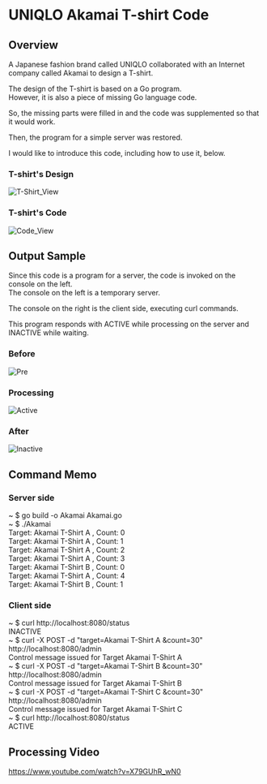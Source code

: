 # UNIQLO Akamai T-shirt Code

## Overview
A Japanese fashion brand called UNIQLO collaborated with an Internet company called Akamai to design a T-shirt.  

The design of the T-shirt is based on a Go program.  
However, it is also a piece of missing Go language code.  

So, the missing parts were filled in and the code was supplemented so that it would work.  

Then, the program for a simple server was restored.  

I would like to introduce this code, including how to use it, below.  

### T-shirt's Design
![T-Shirt_View](https://user-images.githubusercontent.com/36861752/233776272-a1f52816-824f-43df-96c3-61dfe6fa02b7.png)

### T-shirt's Code
![Code_View](https://user-images.githubusercontent.com/36861752/233776315-c24c45c7-0a59-48e5-9bc0-df95942e7a3c.jpg)

## Output Sample
Since this code is a program for a server, the code is invoked on the console on the left.  
The console on the left is a temporary server.  

The console on the right is the client side, executing curl commands.  

This program responds with ACTIVE while processing on the server and INACTIVE while waiting.  

### Before
![Pre](https://user-images.githubusercontent.com/36861752/233776338-f00756ee-fb4c-472a-bd5a-f9179f7d9dc0.png)

### Processing
![Active](https://user-images.githubusercontent.com/36861752/233776362-bd615819-8a72-4617-b91f-91982971feab.png)

### After
![Inactive](https://user-images.githubusercontent.com/36861752/233776394-6b8691d7-576d-4795-8321-67bf32716ee6.png)

## Command Memo
### Server side
~ $ go build -o Akamai Akamai.go  
~ $ ./Akamai  
Target: Akamai T-Shirt A , Count: 0  
Target: Akamai T-Shirt A , Count: 1  
Target: Akamai T-Shirt A , Count: 2  
Target: Akamai T-Shirt A , Count: 3  
Target: Akamai T-Shirt B , Count: 0  
Target: Akamai T-Shirt A , Count: 4  
Target: Akamai T-Shirt B , Count: 1  

### Client side
~ $ curl http://localhost:8080/status  
INACTIVE  
~ $ curl -X POST -d "target=Akamai T-Shirt A &count=30" http://localhost:8080/admin  
Control message issued for Target Akamai T-Shirt A   
~ $ curl -X POST -d "target=Akamai T-Shirt B &count=30" http://localhost:8080/admin  
Control message issued for Target Akamai T-Shirt B   
~ $ curl -X POST -d "target=Akamai T-Shirt C &count=30" http://localhost:8080/admin  
Control message issued for Target Akamai T-Shirt C   
~ $ curl http://localhost:8080/status  
ACTIVE  

## Processing Video
https://www.youtube.com/watch?v=X79GUhR_wN0


